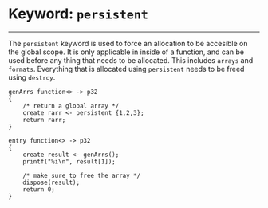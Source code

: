 # Keyword: `persistent`

---
The `persistent` keyword is used to force an allocation to be accesible on the global scope. It is only applicable in inside of a function, and can be used before any thing that needs to be allocated. This includes `arrays` and `formats`. Everything that is allocated using `persistent` needs to be freed using `destroy`.
```
genArrs function<> -> p32
{
    /* return a global array */
    create rarr <- persistent {1,2,3};
    return rarr;
}

entry function<> -> p32
{   
    create result <- genArrs();
    printf("%i\n", result[1]);

    /* make sure to free the array */
    dispose(result);
    return 0;
}
```